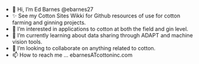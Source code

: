 - 👋 Hi, I’m Ed Barnes @ebarnes27
- ✨ See my Cotton Sites Wikki for Github resources of use for cotton farming and ginning projects.
- 👀 I’m interested in applications to cotton at both the field and gin level.
- 🌱 I’m currently learning about data sharing through ADAPT and machine vision tools.
- 💞️ I’m looking to collaborate on anything related to cotton.
- 📫 How to reach me ... ebarnesATcottoninc.com

<!---
ebarnes27/ebarnes27 is a ✨ special ✨ repository because its `README.md` (this file) appears on your GitHub profile.
You can click the Preview link to take a look at your changes.
--->
